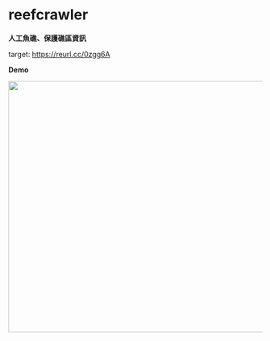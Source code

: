 # reefcrawler

**人工魚礁、保護礁區資訊**

target: https://reurl.cc/0zgg6A

**Demo**

<img src="https://i.imgur.com/RQh3r8z.png" width="700" height="500">
